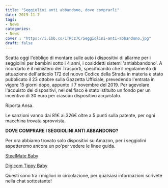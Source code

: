 ```yaml
---
title: "Seggiolini anti abbandono, dove comprarli"
date: 2019-11-7
tags:
- News
categories:
- News
cover : "https://i.ibb.co/1TRCz7C/Seggiolini-anti-abbandono.jpg"
draft: false
---
```


Scatta oggi l'obbligo di montare sulle auto i dispositivi di allarme per i seggiolini per bambini sotto i 4 anni, i cosiddetti sistemi 'antiabbandono'. 
A ricordarlo è il ministero dei Trasporti, specificando che il regolamento di attuazione dell'articolo 172 del nuovo Codice della Strada in materia è stato pubblicato il 23 ottobre sulla Gazzetta Ufficiale, prevedendo l'entrata in vigore 15 giorni dopo, appunto il 7 novembre del 2019. Per agevolare l'acquisto dei dispositivi, 
nel del fisco è stato istituito un fondo per un incentivo di 30 euro per ciascun dispositivo acquistato.

Riporta Ansa.

Le sanzioni vanno dai 81€ ai 326€ oltre a 5 punti sulla patente, per ogni macchina trovata sprovvista.

<strong>DOVE COMPRARE I SEGGIOLINI ANTI ABBANDONO?</strong>
 
Per ora abbiamo trovato solo dispositivi su Amazon, per i seggiolini aspetteremo ancora un po'per vedere le linee guida.

<a href="https://amzn.to/2JZKWjG">SteelMate Baby</a>

<a href="https://amzn.to/36B4kx8">Digicom Tippy Baby</a>

Questi sono tra i migliori in circolazione, per qualsiasi informazioni scrivete nella chat sottostante!
